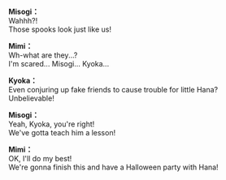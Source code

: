 # 

  
**Misogi：**  
Wahhh?!  
Those spooks look just like us!  
  
**Mimi：**  
Wh-what are they...?  
I'm scared... Misogi... Kyoka...  
  
**Kyoka：**  
Even conjuring up fake friends to cause trouble for little Hana?  
Unbelievable!  
  
**Misogi：**  
Yeah, Kyoka, you're right!  
We've gotta teach him a lesson!  
  
**Mimi：**  
OK, I'll do my best!  
We're gonna finish this and have a Halloween party with Hana!  
